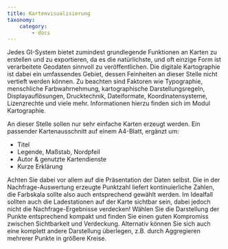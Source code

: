 ```yaml
---
title: Kartenvisualisierung
taxonomy:
    category:
        - docs
---
```

Jedes GI-System bietet zumindest grundlegende Funktionen an Karten zu erstellen und zu exportieren, da es die natürlichste, und oft einzige Form ist verarbeitete Geodaten sinnvoll zu veröffentlichen. Die digitale Kartographie ist dabei ein umfassendes Gebiet, dessen Feinheiten an dieser Stelle nicht vertieft werden können. Zu beachten sind Faktoren wie Typographie, menschliche Farbwahrnehmung, kartographische Darstellungsregeln, Displayauflösungen, Drucktechnik, Dateiformate, Koordinatensysteme, Lizenzrechte und viele mehr. Informationen hierzu finden sich im Modul Kartographie.

An dieser Stelle sollen nur sehr einfache Karten erzeugt werden. Ein passender Kartenausschnitt auf einem A4-Blatt, ergänzt um:

* Titel
* Legende, Maßstab, Nordpfeil
* Autor & genutzte Kartendienste
* Kurze Erklärung

Achten Sie dabei vor allem auf die Präsentation der Daten selbst. Die in der Nachfrage-Auswertung erzeugte Punktzahl liefert kontinuierliche Zahlen, die Farbskala sollte also auch entsprechend gewählt werden. Im Idealfall sollten auch die Ladestationen auf der Karte sichtbar sein, dabei jedoch nicht die Nachfrage-Ergebnisse verdecken! Wählen Sie die Darstellung der Punkte entsprechend kompakt und finden Sie einen guten Kompromiss zwischen Sichtbarkeit und Verdeckung. Alternativ können Sie sich auch eine komplett andere Darstellung überlegen, z.B. durch Aggregieren mehrerer Punkte in größere Kreise.
